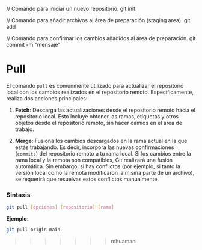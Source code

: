 // Comando para iniciar un nuevo repositorio.
git init

//  Comando para añadir archivos al área de preparación (staging area).
git add

// Comando para confirmar los cambios añadidos al área de preparación.
git commit -m "mensaje"

# Pull

El comando `pull` es comúnmente utilizado para actualizar el repositorio local con los cambios realizados en el repositorio remoto.
Específicamente, realiza dos acciones principales:

1. **Fetch**: Descarga las actualizaciones desde el repositorio remoto hacia el repositorio local. Esto incluye obtener
   las ramas, etiquetas y otros objetos desde el repositorio remoto, sin hacer camios en el área de trabajo.

2. **Merge**: Fusiona los cambios descargados en la rama actual en la que estás trabajando. Es decir, incorpora las
   nuevas confirmaciones (`commits`) del repositorio remoto a tu rama local. Si los cambios entre la rama local y la remota son compatibles, Git realizará una fusión automática. Sin embargo, si hay conflictos (por ejemplo, si tanto la versión local como la remota modificaron la misma parte de un archivo), se requerirá que resuelvas estos conflictos manualmente.

### Sintaxis

```bash
git pull [opciones] [repositorio] [rama]
```

**Ejemplo**:

```bash
git pull origin main
```

>>>>>>> mhuamani
